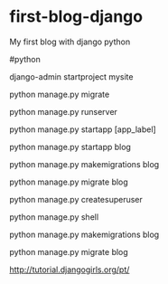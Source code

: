 # first-blog-django
My first blog with django python

#python

django-admin startproject mysite

python manage.py migrate

python manage.py runserver

python manage.py startapp [app_label]

python manage.py startapp blog

python manage.py makemigrations blog

python manage.py migrate blog

python manage.py createsuperuser

python manage.py shell

python manage.py makemigrations blog

python manage.py migrate blog

http://tutorial.djangogirls.org/pt/
